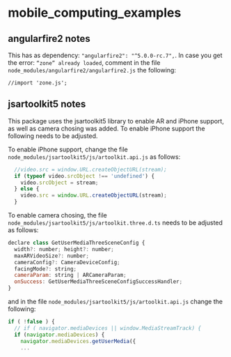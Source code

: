 # mobile_computing_examples
## angularfire2 notes
This has as dependency: `"angularfire2": "^5.0.0-rc.7",`. In case you get the error: `“zone” already loaded`, comment in the file `node_modules/angularfire2/angularfire2.js` the following:
```
//import 'zone.js';
```


## jsartoolkit5 notes
This package uses the jsartoolkit5 library to enable AR and iPhone support, as well as camera chosing was added. To enable iPhone support the following needs to be adjusted.

To enable iPhone support, change the file `node_modules/jsartoolkit5/js/artoolkit.api.js` as follows:
```javascript
  //video.src = window.URL.createObjectURL(stream);
  if (typeof video.srcObject !== 'undefined') {
    video.srcObject = stream;
  } else {
    video.src = window.URL.createObjectURL(stream);
  }
```

To enable camera chosing, the file `node_modules/jsartoolkit5/js/artoolkit.three.d.ts` needs to be adjusted as follows:
```javascript
declare class GetUserMediaThreeSceneConfig {
  width?: number; height?: number;
  maxARVideoSize?: number;
  cameraConfig?: CameraDeviceConfig;
  facingMode?: string;
  cameraParam: string | ARCameraParam;
  onSuccess: GetUserMediaThreeSceneConfigSuccessHandler;
}
```

and in the file `node_modules/jsartoolkit5/js/artoolkit.api.js` change the following:
```javascript
if ( !false ) {
  // if ( navigator.mediaDevices || window.MediaStreamTrack) {
  if (navigator.mediaDevices) {
    navigator.mediaDevices.getUserMedia({
    ...
```
